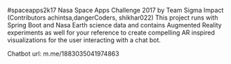 #spaceapps2k17
Nasa Space Apps Challenge 2017 by Team Sigma Impact (Contributors achintsa,dangerCoders, shikhar022)
This project runs with Spring Boot and Nasa Earth science data and contains Augmented Reality experiments as well
for your reference to create compelling AR inspired visualizations for the user interacting with a chat bot.

Chatbot url: m.me/1883035041974863


